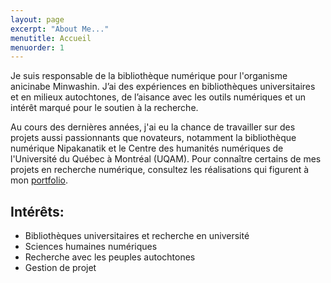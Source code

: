 ```yaml
---
layout: page
excerpt: "About Me..."
menutitle: Accueil
menuorder: 1
---
```


Je suis responsable de la bibliothèque numérique pour l'organisme anicinabe Minwashin. J’ai des expériences en bibliothèques universitaires et en milieux autochtones, de l’aisance avec les outils numériques et un intérêt marqué pour le soutien à la recherche.

Au cours des dernières années, j'ai eu la chance de travailler sur des projets aussi passionnants que novateurs, notamment la bibliothèque numérique Nipakanatik et le Centre des humanités numériques de l'Université du Québec à Montréal (UQAM). Pour connaître certains de mes projets en recherche numérique, consultez les réalisations qui figurent à mon [portfolio](https://juste-un-roy.github.io/portfolio/).

## Intérêts:

- Bibliothèques universitaires et recherche en université
- Sciences humaines numériques
- Recherche avec les peuples autochtones
- Gestion de projet
